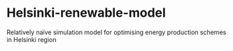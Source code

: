 # Helsinki-renewable-model
Relatively naïve simulation model for optimising energy production schemes in Helsinki region
